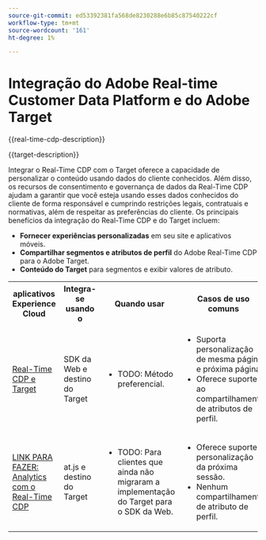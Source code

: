 ```yaml
---
source-git-commit: ed53392381fa568de8230288e6b85c87540222cf
workflow-type: tm+mt
source-wordcount: '161'
ht-degree: 1%

---
```



# Integração do Adobe Real-time Customer Data Platform e do Adobe Target

{{real-time-cdp-description}}

{{target-description}}

Integrar o Real-Time CDP com o Target oferece a capacidade de personalizar o conteúdo usando dados do cliente conhecidos. Além disso, os recursos de consentimento e governança de dados da Real-Time CDP ajudam a garantir que você esteja usando esses dados conhecidos do cliente de forma responsável e cumprindo restrições legais, contratuais e normativas, além de respeitar as preferências do cliente. Os principais benefícios da integração do Real-Time CDP e do Target incluem:

+ **Fornecer experiências personalizadas** em seu site e aplicativos móveis.
+ **Compartilhar segmentos e atributos de perfil** do Adobe Real-Time CDP para o Adobe Target.
+ **Conteúdo do Target** para segmentos e exibir valores de atributo.

<table>
    <tr>
        <tr>
            <th>aplicativos Experience Cloud</th>
            <th>Integra-se usando o</th>
            <th>Quando usar</th>
            <th>Casos de uso comuns</th>
        </tr>
    </tr>
    <tr>
        <td><a href="../../integrations/tutorials/real-time-cdp-target/web-sdk-and-target-destination.md" target="_blank" rel="noreferrer">Real-Time CDP e Target</a></td>
        <td>SDK da Web e destino do Target</td>
        <td>
            <ul>
                <li>TODO: Método preferencial.</li>
            </ul>
        </td>
        <td>
            <ul>
                <li>Suporta personalização de mesma página e próxima página.</li>
                <li>Oferece suporte ao compartilhamento de atributos de perfil.</li>
            </ul>
        </td>
    </tr>
    <tr>
        <td><a href="https://adobe.com" target="_blank" rel="noreferrer">LINK PARA FAZER: Analytics com o Real-Time CDP</a></td>
        <td>at.js e destino do Target</td>
        <td>
            <ul>
                <li>TODO: Para clientes que ainda não migraram a implementação do Target para o SDK da Web.</li>
            </ul>
        </td>
        <td>
            <ul>
                <li>Oferece suporte à personalização da próxima sessão.</li>
                <li>Nenhum compartilhamento de atributo de perfil.</li>
            </ul>
        </td>
    </tr>            
</table>
